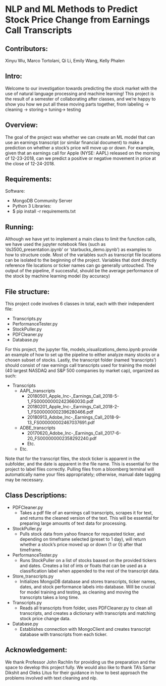 # NLP and ML Methods to Predict Stock Price Change from Earnings Call Transcripts

## Contributors: 
Xinyu Wu, Marco Tortolani, Qi Li, Emily Wang, Kelly Phalen

## Intro:
Welcome to our investigation towards predicting the stock market with the use of natural language processing and machine learning! This project is the result of a semester of collaborating after classes, and we’re happy to show you how we put all these moving parts together, from labeling -> cleaning -> storing-> tuning-> testing

## Overview:
The goal of the project was whether we can create an ML model that can use an earnings transcript (or similar financial document) to make a prediction on whether a stock’s price will move up or down. For example, given that an earnings call for Apple (NYSE: AAPL) released on the morning of 12-23-2018, can we predict a positive or negative movement in price at the close of 12-24-2018. 

## Requirements:
Software:
- MongoDB Community Server
- Python 3
Libraries: 
- $ pip install -r requirements.txt

## Running:
Although we have yet to implement a main class to limit the function calls, we have used the jupyter notebook files (such as ‘ds3500_presentation.ipynb’ or ‘starbucks_demo.ipynb’) as examples to how to structure code. Most of the variables such as transcript file locations can be isolated to the beginning of the project. Variables that dont directly reference file locations or ticker names can go generally untouched. The output of the pipeline, if successful, should be the average performance of the stock by machine learning model (by accuracy)


## File structure:
This project code involves 6 classes in total, each with their independent file:
- Transcripts.py
- PerformanceTester.py
- StockPuller.py
- PDFCleaner.py
- Database.py

For this project, the jupyter file, models_visualizations_demo.ipynb provide an example of how to set up the pipeline to either analyze many stocks or a chosen subset of stocks. Lastly, the transcript folder (named ‘transcripts’) should consist of raw earnings call transcripts used for training the model (40 largest NASDAQ and S&P 500 companies by market cap), organized as such: 
- Transcripts
  - AAPL_transcripts
    - 20180501_Apple_Inc-_Earnings_Call_2018-5-1_FS000000002423660030.pdf
    - 20180201_Apple_Inc-_Earnings_Call_2018-2-1_FS000000002396280466.pdf
    - 20180913_Adobe_Inc-_Earnings_Call_2018-9-13_FS000000002467037691.pdf
  - ADBE_transcripts
    - 20170620_Adobe_Inc-_Earnings_Call_2017-6-20_FS000000002358292240.pdf
    - Etc.
  - Etc.

Note that for the transcript files, the stock ticker is apparent in the subfolder, and the date is apparent in the file name. This is essential for the project to label files correctly. Pulling files from a bloomberg terminal will automatically name your files appropriately; otherwise, manual date tagging may be necessary.

## Class Descriptions:
- PDFCleaner.py
    - Takes a pdf file of an earnings call transcripts, scrapes it for text, and returns the cleaned version of the text. This will be essential for preparing large amounts of text data for processing.
- StockPuller.py
    - Pulls stock data from yahoo finance for requested ticker, and depending on timeframe selected (preset to 1 day), will return whether a stock’s price moved up or down (1 or 0) after that timeframe.
- PerformanceTester.py
    - Runs StockPuller on a list of stocks baased on the provided tickers and dates. Creates a list of ints or floats that can be used as a classification label when appended to the rest of the transcript data.
- Store_transcripts.py
    - Initializes MongoDB database and stores transcripts, ticker names, dates, and stock performance labels into database. Will be crucial for model training and testing, as cleaning and moving the transcripts takes a long time.
- Transcripts.py
    - Reads all transcripts from folder, uses PDFCleaner.py to clean all transcripts, and creates a dictionary with transcripts and matching stock price change data.
- Database.py
    - Establishes connection with MongoClient and creates transcript database with transcripts from each ticker.

## Acknowledgement:
We thank Professor John Rachlin for providing us the preparation and the space to develop this project fully. We would also like to thank TA’s Samar Dikshit and Oleks Litus for their guidance in how to best approach the problems involved with text cleaning and nlp.
